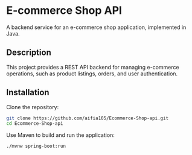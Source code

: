 # E-commerce Shop API

A backend service for an e-commerce shop application, implemented in Java.

## Description

This project provides a REST API backend for managing e-commerce operations, such as product listings, orders, and user authentication.

## Installation

Clone the repository:
```bash
git clone https://github.com/aifia105/Ecommerce-Shop-api.git
cd Ecommerce-Shop-api
```

Use Maven to build and run the application:

```bash
./mvnw spring-boot:run
```
